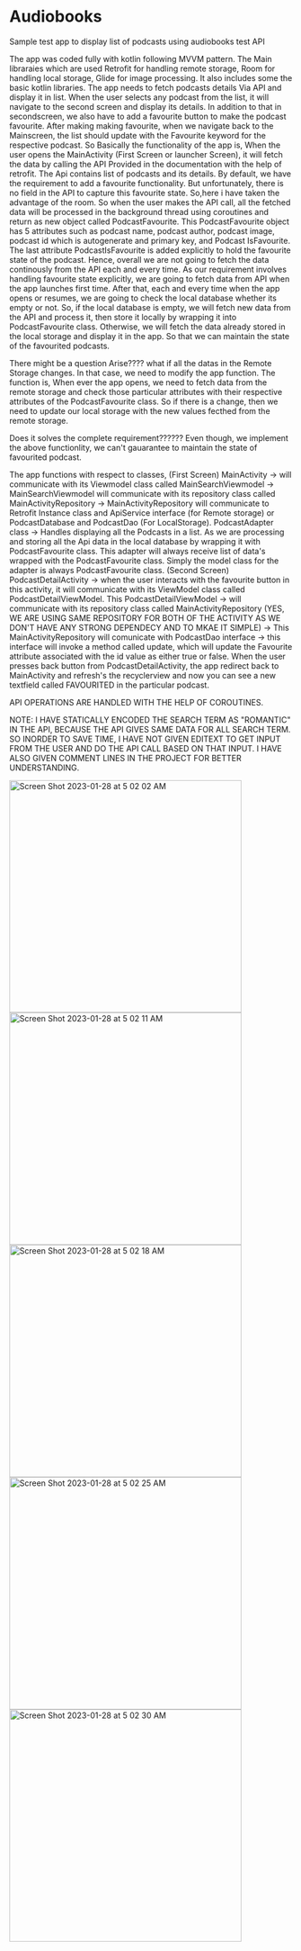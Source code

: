 # Audiobooks
Sample test app to display list of podcasts using audiobooks test API

The app was coded fully with kotlin following MVVM pattern. The Main libraraies which are used Retrofit for handling remote storage, Room for handling local storage, Glide for image processing. It also includes some the basic kotlin libraries.
The app needs to fetch podcasts details Via API and display it in list. When the user selects any podcast from the list, it will navigate to the second screen and display its details. In addition to that in secondscreen, we also have to add a favourite button to make the podcast favourite. After making making favourite, when we navigate back to the Mainscreen, the list should update with the Favourite keyword for the respective podcast.
So Basically the functionality of the app is, When the user opens the MainActivity (First Screen or launcher Screen), it will fetch the data by calling the API Provided in the documentation with the help of retrofit. The Api contains list of podcasts and its details. 
By default, we have the requirement to add a favourite functionality. But unfortunately, there is no field in the API to capture this favourite state. 
So,here i have taken the advantage of the room. So when the user makes the API call, all the fetched data will be processed in the background thread using coroutines and return as new object called PodcastFavourite.
This PodcastFavourite object has 5 attributes such as podcast name, podcast author, podcast image, podcast id which is autogenerate and primary key, and Podcast IsFavourite.
The last attribute PodcastIsFavourite is added explicitly to hold the favourite state of the podcast.
Hence, overall we are not going to fetch the data continously from the API each and every time. As our requirement involves handling favourite state explicitly, we are going to fetch data from API when the app launches first time.
After that, each and every time when the app opens or resumes, we are going to check the local database whether its empty or not. So, if the local database is empty, we will fetch new data from the API and process it, then store it locally by wrapping it into PodcastFavourite class.
Otherwise, we will fetch the data already stored in the local storage and display it in the app. So that we can maintain the state of the favourited podcasts.

There might be a question Arise???? what if all the datas in the Remote Storage changes. In that case, we need to modify the app function. The function is,
When ever the app opens, we need to fetch data from the remote storage and check those particular attributes with their respective attributes of the PodcastFavourite class. 
So if there is a change, then  we need to update our local storage with the new values fecthed from the remote storage.

Does it solves the complete requirement?????? Even though, we implement the above functionlity, we can't gauarantee to maintain the state of favourited podcast.

The app functions with respect to classes,
(First Screen) MainActivity -> will communicate with its Viewmodel class called MainSearchViewmodel -> MainSearchViewmodel will communicate with its repository class called MainActivityRepository -> MainActivityRepository will communicate to Retrofit Instance class and ApiService interface (for Remote storage)  or PodcastDatabase and PodcastDao (For LocalStorage).
PodcastAdapter class -> Handles displaying all the Podcasts in a list. As we are processing and storing all the Api data in the local database by wrapping it with PodcastFavourite class. This adapter will always receive list of data's wrapped with the PodcastFavourite class. Simply the model class for the adapter is always PodcastFavourite class.
(Second Screen) PodcastDetailActivity -> when the user interacts with the favourite button in this activity, it will communicate with its ViewModel class called PodcastDetailViewModel.
This PodcastDetailViewModel -> will communicate with its repository class called MainActivityRepository (YES, WE ARE USING SAME REPOSITORY FOR BOTH OF THE ACTIVITY AS WE DON'T HAVE ANY STRONG DEPENDECY AND TO MKAE IT SIMPLE) -> This MainActivityRepository will comunicate with PodcastDao interface -> this interface will invoke a method called update, which will update the Favourite attribute associated with the id value as either true or false.
When the user presses back button from PodcastDetailActivity, the app redirect back to MainActivity and refresh's the recyclerview and now you can see a new textfield called FAVOURITED in the particular podcast.

API OPERATIONS ARE HANDLED WITH THE HELP OF COROUTINES.


NOTE: I HAVE STATICALLY ENCODED THE SEARCH TERM AS "ROMANTIC" IN THE API, BECAUSE THE API GIVES SAME DATA FOR ALL SEARCH TERM. SO INORDER TO SAVE TIME, I HAVE NOT GIVEN EDITEXT TO GET INPUT FROM THE USER AND DO THE API CALL BASED ON THAT INPUT. 
I HAVE ALSO GIVEN COMMENT LINES IN THE PROJECT FOR BETTER UNDERSTANDING.

<img width="413" alt="Screen Shot 2023-01-28 at 5 02 02 AM" src="https://user-images.githubusercontent.com/22996236/215260292-e60aace8-f4aa-4cb0-a313-774217a67c7c.png">
<img width="413" alt="Screen Shot 2023-01-28 at 5 02 11 AM" src="https://user-images.githubusercontent.com/22996236/215260315-cd245665-73f9-439b-8266-206205938bc1.png">
<img width="413" alt="Screen Shot 2023-01-28 at 5 02 18 AM" src="https://user-images.githubusercontent.com/22996236/215260321-dc46313f-534f-4cde-b523-20d48e243f64.png">
<img width="413" alt="Screen Shot 2023-01-28 at 5 02 25 AM" src="https://user-images.githubusercontent.com/22996236/215260330-1a8ba90e-c871-4f09-811f-d74984fdc160.png">
<img width="413" alt="Screen Shot 2023-01-28 at 5 02 30 AM" src="https://user-images.githubusercontent.com/22996236/215260335-bc1a4856-c779-4087-ac10-f0ffed806c2a.png">
